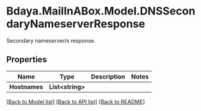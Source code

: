 # Bdaya.MailInABox.Model.DNSSecondaryNameserverResponse
Secondary nameserver/s response.

## Properties

Name | Type | Description | Notes
------------ | ------------- | ------------- | -------------
**Hostnames** | **List&lt;string&gt;** |  | 

[[Back to Model list]](../../README.md#documentation-for-models) [[Back to API list]](../../README.md#documentation-for-api-endpoints) [[Back to README]](../../README.md)


